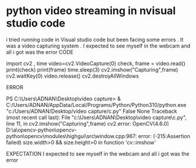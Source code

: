 
# python video streaming in nvisual studio code

i tried running code in Visual studio code but been facing some errors . It was a video capturing system .
I expected to see myself in the webcam and all i got was the error
CODE

import cv2 , time
video=cv2.VideoCapture(0)
check, frame = video.read()
print(check)
print(frame)
time.sleep(3)
cv2.imshow("Capturing",frame)
cv2.waitKey(0)
video.release()
cv2.destroyAllWindows



ERROR



PS C:\Users\ADNAN\Desktop\video capture> & C:/Users/ADNAN/AppData/Local/Programs/Python/Python310/python.exe "c:/Users/ADNAN/Desktop/video capture/c.py"
False
None
Traceback (most recent call last):
File "c:\Users\ADNAN\Desktop\video capture\c.py", line 11, in 
cv2.imshow("Capturing",frame)
cv2.error: OpenCV(4.6.0) D:\a\opencv-python\opencv-python\opencv\modules\highgui\src\window.cpp:967: error: (-215:Assertion failed) size.width>0 && size.height>0 in function 'cv::imshow'


EXPECTATION
I expected to see myself in the webcam and all i got was the error

        